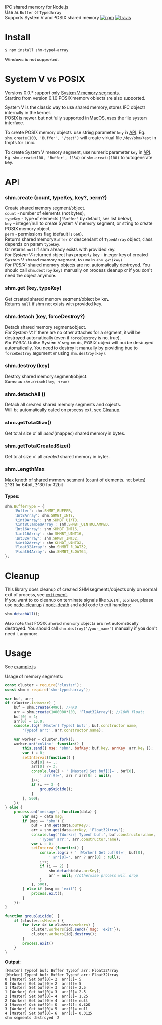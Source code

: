 IPC shared memory for Node.js  
Use as `Buffer` or `TypedArray`  
Supports System V and POSIX shared memory
[![npm](https://img.shields.io/npm/v/shm-typed-array.svg)](https://www.npmjs.com/package/shm-typed-array) [![travis](https://travis-ci.org/ukrbublik/shm-typed-array.svg?branch=master)](https://travis-ci.com/github/ukrbublik/shm-typed-array)


# Install
``` bash
$ npm install shm-typed-array
```
Windows is not supported.

# System V vs POSIX

Versions 0.0.* support only [System V memory segments](https://man7.org/linux/man-pages/man7/sysvipc.7.html).  
Starting from version 0.1.0 [POSIX memory objects](https://man7.org/linux/man-pages/man7/shm_overview.7.html) are also supported. 

System V is the classic way to use shared memory, stores IPC objects internally in the kernel.  
POSIX is newer, but not fully supported in MacOS, uses the file system interface. 

To create POSIX memory objects, use string parameter `key` in [API](#api). 
Eg. `shm.create(100, 'Buffer', '/test')` will create virtual file `/dev/shm/test` in tmpfs for Linix. 

To create System V memory segment, use numeric parameter `key` in [API](#api). 
Eg. `shm.create(100, 'Buffer', 1234)` or `shm.create(100)` to autogenerate key. 


# API

### shm.create (count, typeKey, key?, perm?)
Create shared memory segment/object.  
`count` - number of elements (not bytes),  
`typeKey` - type of elements (`'Buffer'` by default, see list below),  
`key` - integer/null to create System V memory segment, or string to create POSIX memory object,  
`perm` - permissions flag (default is `660`).  
Returns shared memory `Buffer` or descendant of `TypedArray` object, class depends on param `typeKey`.  
Or returns `null` if shm already exists with provided key.  
*For System V:* returned object has property `key` - integer key of created System V shared memory segment, to use in `shm.get(key)`.  
*For POSIX:* shared memory objects are not automatically destroyed. You should call `shm.destroy(key)` manually on process cleanup or if you don't need the object anymore.

### shm.get (key, typeKey)
Get created shared memory segment/object by key.  
Returns `null` if shm not exists with provided key.

### shm.detach (key, forceDestroy?)
Detach shared memory segment/object.  
*For System V:* If there are no other attaches for a segment, it will be destroyed automatically (even if `forceDestroy` is not true).  
*For POSIX:* Unlike System V segments, POSIX object will not be destroyed automatically. You need to destroy it manually by providing true to `forceDestroy` argument or using `shm.destroy(key)`.

### shm.destroy (key)
Destroy shared memory segment/object.  
Same as `shm.detach(key, true)`

### shm.detachAll ()
Detach all created shared memory segments and objects.  
Will be automatically called on process exit, see [Cleanup](#cleanup).

### shm.getTotalSize()
Get total size of all *used* (mapped) shared memory in bytes.

### shm.getTotalCreatedSize()
Get total size of all *created* shared memory in bytes.

### shm.LengthMax
Max length of shared memory segment (count of elements, not bytes)  
2^31 for 64bit, 2^30 for 32bit

#### Types:
```js
shm.BufferType = {
	'Buffer': shm.SHMBT_BUFFER,
	'Int8Array': shm.SHMBT_INT8,
	'Uint8Array': shm.SHMBT_UINT8,
	'Uint8ClampedArray': shm.SHMBT_UINT8CLAMPED,
	'Int16Array': shm.SHMBT_INT16,
	'Uint16Array': shm.SHMBT_UINT16,
	'Int32Array': shm.SHMBT_INT32,
	'Uint32Array': shm.SHMBT_UINT32,
	'Float32Array': shm.SHMBT_FLOAT32,
	'Float64Array': shm.SHMBT_FLOAT64,
};
```


# Cleanup
This library does cleanup of created SHM segments/objects only on normal exit of process, see [`exit` event](https://nodejs.org/api/process.html#process_event_exit).  
If you want to do cleanup on terminate signals like `SIGINT`, `SIGTERM`, please use [node-cleanup](https://github.com/jtlapp/node-cleanup) / [node-death](https://github.com/jprichardson/node-death) and add code to exit handlers:
```js
shm.detachAll();
```

Also note that POSIX shared memory objects are not automatically destroyed. 
You should call `shm.destroy('/your_name')` manually if you don't need it anymore.


# Usage
See [example.js](https://github.com/ukrbublik/shm-typed-array/blob/master/test/example.js)


Usage of memory segments:
``` js
const cluster = require('cluster');
const shm = require('shm-typed-array');

var buf, arr;
if (cluster.isMaster) {
	buf = shm.create(4096); //4KB
	arr = shm.create(1000000*100, 'Float32Array'); //100M floats
	buf[0] = 1;
	arr[0] = 10.0;
	console.log('[Master] Typeof buf:', buf.constructor.name,
		'Typeof arr:', arr.constructor.name);
	
	var worker = cluster.fork();
	worker.on('online', function() {
		this.send({ msg: 'shm', bufKey: buf.key, arrKey: arr.key });
		var i = 0;
		setInterval(function() {
			buf[0] += 1;
			arr[0] /= 2;
			console.log(i + ' [Master] Set buf[0]=', buf[0],
				' arr[0]=', arr ? arr[0] : null);
			i++;
			if (i == 5) {
				groupSuicide();
			}
		}, 500);
	});
} else {
	process.on('message', function(data) {
		var msg = data.msg;
		if (msg == 'shm') {
			buf = shm.get(data.bufKey);
			arr = shm.get(data.arrKey, 'Float32Array');
			console.log('[Worker] Typeof buf:', buf.constructor.name,
				'Typeof arr:', arr.constructor.name);
			var i = 0;
			setInterval(function() {
				console.log(i + ' [Worker] Get buf[0]=', buf[0],
					' arr[0]=', arr ? arr[0] : null);
				i++;
				if (i == 2) {
					shm.detach(data.arrKey);
					arr = null; //otherwise process will drop
				}
			}, 500);
		} else if (msg == 'exit') {
			process.exit();
		}
	});
}

function groupSuicide() {
	if (cluster.isMaster) {
		for (var id in cluster.workers) {
		    cluster.workers[id].send({ msg: 'exit'});
		    cluster.workers[id].destroy();
		}
		process.exit();
	}
}
```

**Output:**
```
[Master] Typeof buf: Buffer Typeof arr: Float32Array
[Worker] Typeof buf: Buffer Typeof arr: Float32Array
0 [Master] Set buf[0]= 2  arr[0]= 5
0 [Worker] Get buf[0]= 2  arr[0]= 5
1 [Master] Set buf[0]= 3  arr[0]= 2.5
1 [Worker] Get buf[0]= 3  arr[0]= 2.5
2 [Master] Set buf[0]= 4  arr[0]= 1.25
2 [Worker] Get buf[0]= 4  arr[0]= null
3 [Master] Set buf[0]= 5  arr[0]= 0.625
3 [Worker] Get buf[0]= 5  arr[0]= null
4 [Master] Set buf[0]= 6  arr[0]= 0.3125
shm segments destroyed: 2
```
